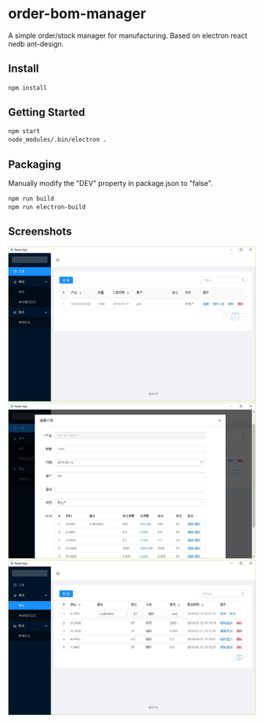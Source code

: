 # order-bom-manager
A simple order/stock manager for manufacturing. Based on electron react nedb ant-design.

## Install
```bash
npm install
```

## Getting Started
```bash
npm start
node_modules/.bin/electron .
```

## Packaging
Manually modify the "DEV" property in package.json to "false".
```bash
npm run build
npm run electron-build
```

## Screenshots
![](./screenshots/order_list.jpg)
![](./screenshots/order_detail_1.jpg)
![](./screenshots/stock.jpg)
